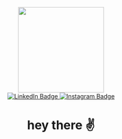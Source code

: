 <div id="header" align="center">
  <img src="https://media.giphy.com/media/fmkYSBlJt3XjNF6p9c/giphy.gif" width="200"/>
</div>
<div align="center">
  <a href="https://www.linkedin.com/in/georgiy-neguritsa-8a502b1a7/">
    <img src="https://img.shields.io/badge/LinkedIn-blue?style=for-the-badge&logo=linkedin&logoColor=white" alt="LinkedIn Badge"/>
  </a>
  <a href="https://www.instagram.com/neguritsa_georgiy/">
    <img src="https://img.shields.io/badge/Instagram-crimson?logo=Instagram&logoColor=white&style=for-the-badge" alt="Instagram Badge"/>
  </a>
</div>
<div align="center">
  <img src="https://komarev.com/ghpvc/?username=georgii-n&style=flat-square&color=blue" alt=""/> 
</div>

<h1 align="center">
  hey there  ✌️
</h1>
